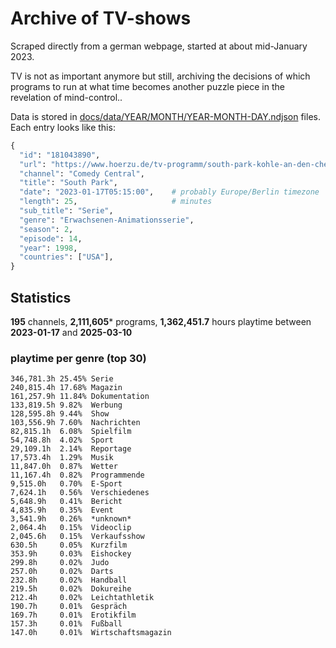 # Archive of TV-shows

Scraped directly from a german webpage, started at about mid-January 2023.

TV is not as important anymore but still, archiving the decisions of which programs to run at what time
becomes another puzzle piece in the revelation of mind-control.. 

Data is stored in [docs/data/YEAR/MONTH/YEAR-MONTH-DAY.ndjson](docs/data/) files. 
Each entry looks like this:

```python
{
  "id": "181043890", 
  "url": "https://www.hoerzu.de/tv-programm/south-park-kohle-an-den-chefkoch/bid_181043890/", 
  "channel": "Comedy Central", 
  "title": "South Park", 
  "date": "2023-01-17T05:15:00",    # probably Europe/Berlin timezone 
  "length": 25,                     # minutes 
  "sub_title": "Serie", 
  "genre": "Erwachsenen-Animationsserie", 
  "season": 2, 
  "episode": 14, 
  "year": 1998, 
  "countries": ["USA"],
}
```

## Statistics

**195** channels, **2,111,605*** programs, **1,362,451.7** hours playtime between **2023-01-17** and **2025-03-10**


### playtime per genre (top 30)

    346,781.3h 25.45% Serie
    240,815.4h 17.68% Magazin
    161,257.9h 11.84% Dokumentation
    133,819.5h 9.82%  Werbung
    128,595.8h 9.44%  Show
    103,556.9h 7.60%  Nachrichten
    82,815.1h  6.08%  Spielfilm
    54,748.8h  4.02%  Sport
    29,109.1h  2.14%  Reportage
    17,573.4h  1.29%  Musik
    11,847.0h  0.87%  Wetter
    11,167.4h  0.82%  Programmende
    9,515.0h   0.70%  E-Sport
    7,624.1h   0.56%  Verschiedenes
    5,648.9h   0.41%  Bericht
    4,835.9h   0.35%  Event
    3,541.9h   0.26%  *unknown*
    2,064.4h   0.15%  Videoclip
    2,045.6h   0.15%  Verkaufsshow
    630.5h     0.05%  Kurzfilm
    353.9h     0.03%  Eishockey
    299.8h     0.02%  Judo
    257.0h     0.02%  Darts
    232.8h     0.02%  Handball
    219.5h     0.02%  Dokureihe
    212.4h     0.02%  Leichtathletik
    190.7h     0.01%  Gespräch
    169.7h     0.01%  Erotikfilm
    157.3h     0.01%  Fußball
    147.0h     0.01%  Wirtschaftsmagazin
